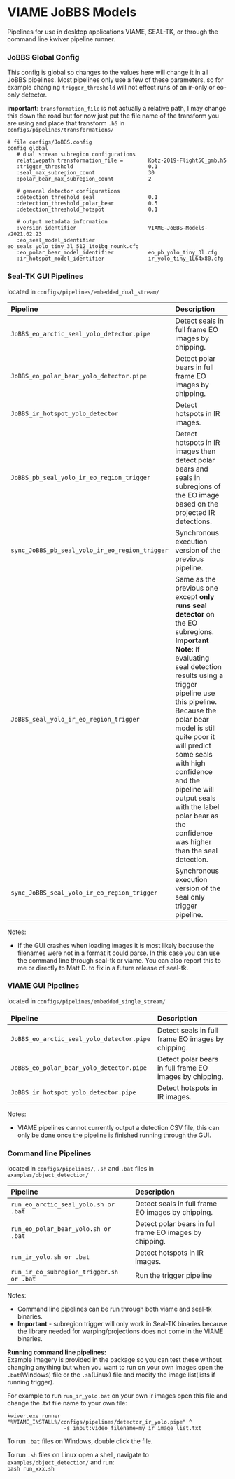 # VIAME JoBBS Models
Pipelines for use in desktop applications VIAME, SEAL-TK, or through the command line kwiver pipeline runner.

### JoBBS Global Config
This config is global so changes to the values here will change it in all JoBBS pipelines.  Most pipelines only use a few of these parameters, so for example changing `trigger_threshold` will not effect runs of an ir-only or eo-only detector.

**important**: `transformation_file` is not actually a relative path, I may change this down the road but for now just put the file name of the transform you are using and place that transform `.h5` in `configs/pipelines/transformations/`
```
# file configs/JoBBS.config
config global
   # dual stream subregion configurations
   relativepath transformation_file =        Kotz-2019-Flight5C_gmb.h5
   :trigger_threshold                        0.1
   :seal_max_subregion_count                 30
   :polar_bear_max_subregion_count           2

   # general detector configurations
   :detection_threshold_seal                 0.1
   :detection_threshold_polar_bear           0.5
   :detection_threshold_hotspot              0.1

   # output metadata information
   :version_identifier                       VIAME-JoBBS-Models-v2021.02.23
   :eo_seal_model_identifier                 eo_seals_yolo_tiny_3l_512_1to1bg_nounk.cfg
   :eo_polar_bear_model_identifier           eo_pb_yolo_tiny_3l.cfg
   :ir_hotspot_model_identifier              ir_yolo_tiny_1L64x80.cfg
```


### Seal-TK GUI Pipelines
located in `configs/pipelines/embedded_dual_stream/`  

| Pipeline   |  Description |
| :------------- | :------------- |
| `JoBBS_eo_arctic_seal_yolo_detector.pipe` | Detect seals in full frame EO images by chipping.     |
| `JoBBS_eo_polar_bear_yolo_detector.pipe` | Detect polar bears in full frame EO images by chipping.     |
| `JoBBS_ir_hotspot_yolo_detector` | Detect hotspots in IR images.     |
| `JoBBS_pb_seal_yolo_ir_eo_region_trigger` | Detect hotspots in IR images then detect polar bears and seals in subregions of the EO image based on the projected IR detections.     |
| `sync_JoBBS_pb_seal_yolo_ir_eo_region_trigger` | Synchronous execution version of the previous pipeline.  |
| `JoBBS_seal_yolo_ir_eo_region_trigger` | Same as the previous one except **only runs seal detector** on the EO subregions.   **Important Note:** If evaluating seal detection results using a trigger pipeline use this pipeline.  Because the polar bear model is still quite poor it will predict some seals with high confidence and the pipeline will output seals with the label polar bear as the confidence was higher than the seal detection. |
| `sync_JoBBS_seal_yolo_ir_eo_region_trigger` | Synchronous execution version of the seal only trigger pipeline.  |

Notes:  

- If the GUI crashes when loading images it is most likely because the filenames were not in a format it could parse.  In this case you can use the command line through seal-tk or viame.  You can also report this to me or directly to Matt D. to fix in a future release of seal-tk.


### VIAME GUI Pipelines
located in `configs/pipelines/embedded_single_stream/`  

| Pipeline   |  Description |
| :------------- | :------------- |
| `JoBBS_eo_arctic_seal_yolo_detector.pipe` | Detect seals in full frame EO images by chipping.     |
| `JoBBS_eo_polar_bear_yolo_detector.pipe` | Detect polar bears in full frame EO images by chipping.    |
| `JoBBS_ir_hotspot_yolo_detector.pipe` | Detect hotspots in IR images.    |

Notes:  

- VIAME pipelines cannot currently output a detection CSV file, this can only be done once the pipeline is finished running through the GUI.

### Command line Pipelines
located in `configs/pipelines/`, `.sh` and `.bat` files in `examples/object_detection/`

| Pipeline   |  Description |
| :------------- | :------------- |
| `run_eo_arctic_seal_yolo.sh or .bat` | Detect seals in full frame EO images by chipping.     |
| `run_eo_polar_bear_yolo.sh or .bat`  | Detect polar bears in full frame EO images by chipping.     |
| `run_ir_yolo.sh or .bat` | Detect hotspots in IR images.     |
| `run_ir_eo_subregion_trigger.sh or .bat` | Run the trigger pipeline |

Notes:

- Command line pipelines can be run through both viame and seal-tk binaries.
- **Important** - subregion trigger will only work in Seal-TK binaries because the library needed for warping/projections does not come in the VIAME binaries.


**Running command line pipelines:**  
Example imagery is provided in the package so you can test these without changing anything but when you want to run on your own images open the `.bat`(Windows) file or the `.sh`(Linux) file and modify the image list(lists if running trigger).  

For example to run `run_ir_yolo.bat` on your own ir images open this file and change the .txt file name to your own file:
```
kwiver.exe runner "%VIAME_INSTALL%/configs/pipelines/detector_ir_yolo.pipe" ^
                  -s input:video_filename=my_ir_image_list.txt
```

To run `.bat` files on Windows, double click the file.  

To run `.sh` files on Linux open a shell, navigate to `examples/object_detection/` and run:  
`bash run_xxx.sh`

